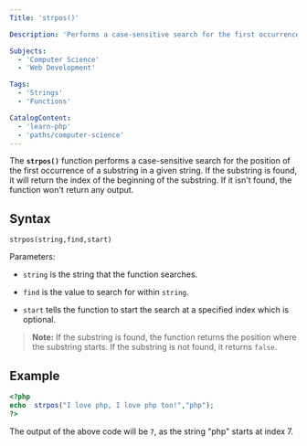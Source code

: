 ```yaml
---
Title: 'strpos()'

Description: 'Performs a case-sensitive search for the first occurrence of a substring in a given string.'

Subjects:
  - 'Computer Science'
  - 'Web Development'

Tags:
  - 'Strings'
  - 'Functions'

CatalogContent:
  - 'learn-php'
  - 'paths/computer-science'
---
```


The **`strpos()`** function performs a case-sensitive search for the position of the first occurrence of a substring in a given string. If the substring is found, it will return the index of the beginning of the substring. If it isn't found, the function won't return any output.

## Syntax

```pseudo
strpos(string,find,start)
```

Parameters:

- `string` is the string that the function searches.

- `find` is the value to search for within `string`.

- `start` tells the function to start the search at a specified index which is optional.

> **Note:** If the substring is found, the function returns the position where the substring starts. If the substring is not found, it returns `false`.

## Example

```php
<?php
echo  strpos("I love php, I love php too!","php");
?>
```

The output of the above code will be `7`, as the string "php" starts at index 7.
